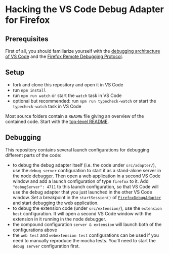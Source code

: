 # Hacking the VS Code Debug Adapter for Firefox

## Prerequisites
First of all, you should familiarize yourself with the
[debugging architecture of VS Code](https://code.visualstudio.com/api/extension-guides/debugger-extension#debugging-architecture-of-vs-code)
and the [Firefox Remote Debugging Protocol](https://github.com/mozilla/gecko-dev/blob/master/devtools/docs/backend/protocol.md).

## Setup
* fork and clone this repository and open it in VS Code
* run `npm install`
* run `npm run watch` or start the `watch` task in VS Code
* optional but recommended: run `npm run typecheck-watch` or start the `typecheck-watch` task in VS Code

Most source folders contain a `README` file giving an overview of the contained code.
Start with the [top-level README](./src).

## Debugging
This repository contains several launch configurations for debugging different parts of the code:
* to debug the debug adapter itself (i.e. the code under `src/adapter/`), use the `debug server`
  configuration to start it as a stand-alone server in the node debugger. Then open a web application
  in a second VS Code window and add a launch configuration of type `firefox` to it. Add
  `"debugServer": 4711` to this launch configuration, so that VS Code will use the debug adapter
  that you just launched in the other VS Code window. Set a breakpoint in the `startSession()` of 
  [`FirefoxDebugAdapter`](./src/adapter/firefoxDebugAdapter.ts) and start debugging the web application.
* to debug the extension code (under `src/extension/`), use the `extension host` configuration.
  It will open a second VS Code window with the extension in it running in the node debugger.
* the compound configuration `server & extension` will launch both of the configurations above
* the `web test` and `webextension test` configurations can be used if you need to manually
  reproduce the mocha tests. You'll need to start the `debug server` configuration first.
